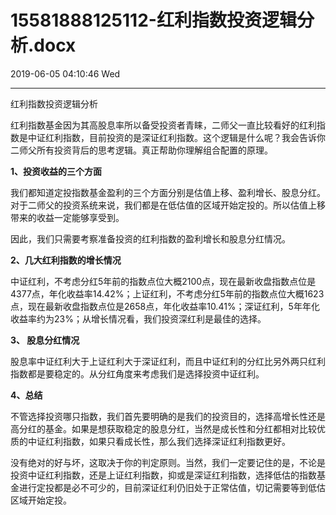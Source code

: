 # 15581888125112-红利指数投资逻辑分析.docx

2019-06-05 04:10:46 Wed

----

红利指数投资逻辑分析

红利指数基金因为其高股息率所以备受投资者青睐，二师父一直比较看好的红利指数是中证红利指数，目前投资的是深证红利指数。这个逻辑是什么呢？我会告诉你二师父所有投资背后的思考逻辑。真正帮助你理解组合配置的原理。

__1、投资收益的三个方面__

我们都知道定投指数基金盈利的三个方面分别是估值上移、盈利增长、股息分红。对于二师父的投资系统来说，我们都是在低估值的区域开始定投的。所以估值上移带来的收益一定能够享受到。

因此，我们只需要考察准备投资的红利指数的盈利增长和股息分红情况。

__2、几大红利指数的增长情况__

中证红利，不考虑分红5年前的指数点位大概2100点，现在最新收盘指数点位是4377点，年化收益率14\.42%；上证红利，不考虑分红5年前的指数点位大概1623点，现在最新收盘指数点位是2658点，年化收益率10\.41%；深证红利，5年年化收益率约为23%；从增长情况看，我们投资深红利是最佳的选择。

__3、 股息分红情况__

股息率中证红利大于上证红利大于深证红利，而且中证红利的分红比另外两只红利指数都是要稳定的。从分红角度来考虑我们是选择投资中证红利。

__4、总结__

不管选择投资哪只指数，我们首先要明确的是我们的投资目的，选择高增长性还是高分红的基金。如果是想获取稳定的股息分红，当然是成长性和分红都相对比较优质的中证红利指数，如果只看成长性，那么我们选择深证红利指数更好。

没有绝对的好与坏，这取决于你的判定原则。当然，我们一定要记住的是，不论是投资中证红利指数，还是上证红利指数，抑或是深证红利指数，选择低估的指数基金进行定投都是必不可少的，目前深证红利仍旧处于正常估值，切记需要等到低估区域开始定投。

